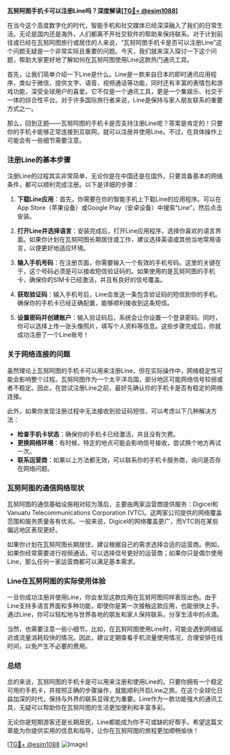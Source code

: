 **瓦努阿图手机卡可以注册Line吗？深度解读[[TG💪+ @esim1088](https://t.me/s/esim1088)]**

在当今这个高度数字化的时代，智能手机和社交媒体已经深深融入了我们的日常生活。无论是国内还是海外，人们都离不开社交软件的帮助来保持联系。对于计划前往或已经在瓦努阿图旅行或居住的人来说，“瓦努阿图手机卡是否可以注册Line”这个问题无疑是一个非常实际且重要的问题。今天，我们就来深入探讨一下这个问题，帮助大家更好地了解如何在瓦努阿图使用Line这款热门通讯工具。

首先，让我们简单介绍一下Line是什么。Line是一款来自日本的即时通讯应用程序，类似于微信，提供文字、语音、视频通话等功能，同时还有丰富的表情包和游戏功能，深受全球用户的喜爱。它不仅是一个通讯工具，更是一个集娱乐、社交于一体的综合性平台。对于许多国际旅行者来说，Line是保持与家人朋友联系的重要方式之一。

那么，回到正题——瓦努阿图的手机卡是否支持注册Line呢？答案是肯定的！只要你的手机卡能够正常连接到互联网，就可以注册并使用Line。不过，在具体操作上可能会有一些细节需要注意。

### **注册Line的基本步骤**

注册Line的过程其实非常简单，无论你是在中国还是在国外，只要具备基本的网络条件，都可以顺利完成注册。以下是详细的步骤：

1. **下载Line应用**：首先，你需要在你的智能手机上下载Line的应用程序。可以在App Store（苹果设备）或Google Play（安卓设备）中搜索“Line”，然后点击安装。

2. **打开Line并选择语言**：安装完成后，打开Line应用程序，选择你喜欢的语言界面。如果你计划在瓦努阿图长期居住或工作，建议选择英语或其他当地常用语言，以便更好地适应环境。

3. **输入手机号码**：在注册页面，你需要输入一个有效的手机号码。这里的关键在于，这个号码必须是可以接收短信验证码的。如果使用的是瓦努阿图的手机卡，确保你的SIM卡已经激活，并且有良好的信号覆盖。

4. **获取验证码**：输入手机号后，Line会发送一条包含验证码的短信到你的手机。确保你的手机卡已经正确配置，能够顺利接收到这条短信。

5. **设置密码并创建账户**：输入验证码后，系统会让你设置一个登录密码。同时，你可以选择上传一张头像照片，填写个人资料等信息。这些步骤完成后，你就成功注册了一个Line账号！

### **关于网络连接的问题**

虽然理论上瓦努阿图的手机卡可以用来注册Line，但在实际操作中，网络稳定性可能会影响整个过程。瓦努阿图作为一个太平洋岛国，部分地区可能网络信号较弱或者不稳定。因此，在尝试注册Line之前，最好先确认你的手机卡是否有稳定的网络连接。

此外，如果你发现注册过程中无法接收到验证码短信，可以考虑以下几种解决方法：
- **检查手机卡状态**：确保你的手机卡已经激活，并且没有欠费。
- **更换网络环境**：有时候，特定的地点可能会影响信号接收，尝试换个地方再试一次。
- **联系运营商**：如果以上方法都无效，可以联系你的手机卡服务商，询问是否存在网络问题。

### **瓦努阿图的通信网络现状**

瓦努阿图的通信基础设施相对较为落后，主要由两家运营商提供服务：Digicel和Vanuatu Telecommunications Corporation (VTC)。这两家公司提供的网络覆盖范围和服务质量各有优劣。一般来说，Digicel的网络覆盖更广，而VTC则在某些偏远地区表现更好。

如果你计划在瓦努阿图长期居住，建议根据自己的需求选择合适的运营商。例如，如果你经常需要进行视频通话，可以选择信号更好的运营商；如果你只是偶尔使用Line，那么任何一家运营商都可以满足基本需求。

### **Line在瓦努阿图的实际使用体验**

一旦你成功注册并使用Line，你会发现这款应用在瓦努阿图同样表现出色。由于Line支持多语言界面和多种功能，即使你是第一次接触这款应用，也能很快上手。通过Line，你可以轻松地与世界各地的朋友和家人保持联系，分享生活中的点滴。

当然，也需要注意一些小细节。比如，在瓦努阿图使用Line时，可能会遇到网络延迟或流量消耗较快的情况。因此，建议定期查看手机流量使用情况，合理安排在线时间，以免产生不必要的费用。

### **总结**

总的来说，瓦努阿图的手机卡是可以用来注册和使用Line的。只要你拥有一个稳定可用的手机卡，并按照正确的步骤操作，就能顺利开启Line之旅。在这个全球化日益加深的时代，保持与外界的联系显得尤为重要。Line作为一款功能强大的通讯工具，无疑可以帮助你在瓦努阿图的生活更加便利和丰富多彩。

无论你是短期游客还是长期居民，Line都能成为你不可或缺的好帮手。希望这篇文章能为你提供实用的信息和指导，让你在瓦努阿图的旅程更加顺畅愉快！

[[TG💪+ @esim1088](https://t.me/s/esim1088) ![Image](https://i.postimg.cc/4NQfJmqS/Snipaste-2025-05-13-00-14-12.png)]